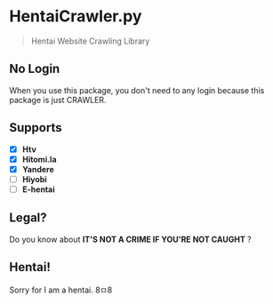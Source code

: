 # HentaiCrawler.py
> Hentai Website Crawling Library


## No Login
When you use this package, you don't need to any login because this package is just CRAWLER.

## Supports
- [x] **Htv**
- [x] **Hitomi.la**
- [x] **Yandere**
- [ ] **Hiyobi**
- [ ] **E-hentai**

## Legal?
Do you know about **IT'S NOT A CRIME IF YOU'RE NOT CAUGHT** ?

## Hentai!
Sorry for I am a hentai. 8ㅁ8

